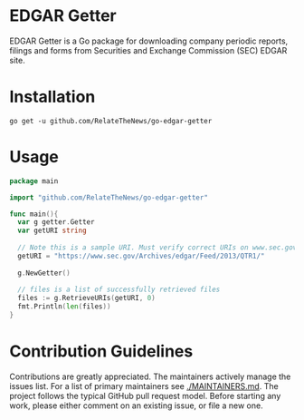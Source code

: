 # EDGAR Getter
EDGAR Getter is a Go package for downloading company periodic reports, 
filings and forms from Securities and Exchange Commission (SEC) EDGAR site.

# Installation
`go get -u github.com/RelateTheNews/go-edgar-getter`
# Usage
```go
package main

import "github.com/RelateTheNews/go-edgar-getter"

func main(){
  var g getter.Getter
  var getURI string
  
  // Note this is a sample URI. Must verify correct URIs on www.sec.gov
  getURI = "https://www.sec.gov/Archives/edgar/Feed/2013/QTR1/"
  
  g.NewGetter()
  
  // files is a list of successfully retrieved files
  files := g.RetrieveURIs(getURI, 0)
  fmt.Println(len(files))
}
```

# Contribution Guidelines
Contributions are greatly appreciated. The maintainers actively manage the issues list. 
For a list of primary maintainers see [./MAINTAINERS.md](./MAINTAINERS.md). The project follows the typical GitHub pull request model.
Before starting any work, please either comment on an existing issue, or file a new one.
